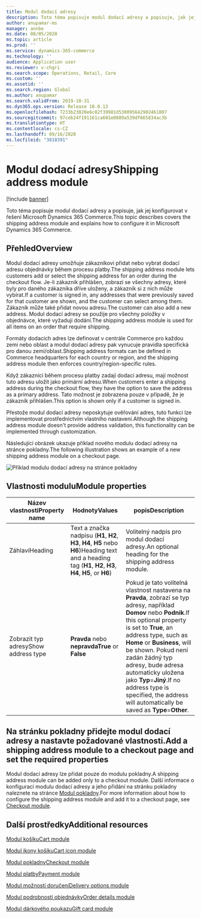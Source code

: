 ```yaml
---
title: Modul dodací adresy
description: Toto téma popisuje modul dodací adresy a popisuje, jak jej konfigurovat v řešení Microsoft Dynamics 365 Commerce.
author: anupamar-ms
manager: annbe
ms.date: 08/05/2020
ms.topic: article
ms.prod: ''
ms.service: dynamics-365-commerce
ms.technology: ''
audience: Application user
ms.reviewer: v-chgri
ms.search.scope: Operations, Retail, Core
ms.custom: ''
ms.assetid: ''
ms.search.region: Global
ms.author: anupamar
ms.search.validFrom: 2019-10-31
ms.dyn365.ops.version: Release 10.0.13
ms.openlocfilehash: 7233b23020e6c82f39981d530095642902461807
ms.sourcegitcommit: 97ceb24f191161ca601e0889a539df665834ac3b
ms.translationtype: HT
ms.contentlocale: cs-CZ
ms.lasthandoff: 09/16/2020
ms.locfileid: "3818391"
---
```

# <a name="shipping-address-module"></a><span data-ttu-id="10c4b-103">Modul dodací adresy</span><span class="sxs-lookup"><span data-stu-id="10c4b-103">Shipping address module</span></span>

[!include [banner](includes/banner.md)]

<span data-ttu-id="10c4b-104">Toto téma popisuje modul dodací adresy a popisuje, jak jej konfigurovat v řešení Microsoft Dynamics 365 Commerce.</span><span class="sxs-lookup"><span data-stu-id="10c4b-104">This topic describes covers the shipping address module and explains how to configure it in Microsoft Dynamics 365 Commerce.</span></span>

## <a name="overview"></a><span data-ttu-id="10c4b-105">Přehled</span><span class="sxs-lookup"><span data-stu-id="10c4b-105">Overview</span></span>

<span data-ttu-id="10c4b-106">Modul dodací adresy umožňuje zákazníkovi přidat nebo vybrat dodací adresu objednávky během procesu platby.</span><span class="sxs-lookup"><span data-stu-id="10c4b-106">The shipping address module lets customers add or select the shipping address for an order during the checkout flow.</span></span> <span data-ttu-id="10c4b-107">Je-li zákazník přihlášen, zobrazí se všechny adresy, které byly pro daného zákazníka dříve uloženy, a zákazník si z nich může vybírat.</span><span class="sxs-lookup"><span data-stu-id="10c4b-107">If a customer is signed in, any addresses that were previously saved for that customer are shown, and the customer can select among them.</span></span> <span data-ttu-id="10c4b-108">Zákazník může také přidat novou adresu.</span><span class="sxs-lookup"><span data-stu-id="10c4b-108">The customer can also add a new address.</span></span> <span data-ttu-id="10c4b-109">Modul dodací adresy se použije pro všechny položky v objednávce, které vyžadují dodání.</span><span class="sxs-lookup"><span data-stu-id="10c4b-109">The shipping address module is used for all items on an order that require shipping.</span></span>

<span data-ttu-id="10c4b-110">Formáty dodacích adres lze definovat v centrále Commerce pro každou zemi nebo oblast a modul dodací adresy pak vynucuje pravidla specifická pro danou zemi/oblast.</span><span class="sxs-lookup"><span data-stu-id="10c4b-110">Shipping address formats can be defined in Commerce headquarters for each country or region, and the shipping address module then enforces country/region-specific rules.</span></span>

<span data-ttu-id="10c4b-111">Když zákazníci během procesu platby zadají dodací adresu, mají možnost tuto adresu uložit jako primární adresu.</span><span class="sxs-lookup"><span data-stu-id="10c4b-111">When customers enter a shipping address during the checkout flow, they have the option to save the address as a primary address.</span></span> <span data-ttu-id="10c4b-112">Tato možnost je zobrazena pouze v případě, že je zákazník přihlášen.</span><span class="sxs-lookup"><span data-stu-id="10c4b-112">This option is shown only if a customer is signed in.</span></span>

<span data-ttu-id="10c4b-113">Přestože modul dodací adresy neposkytuje ověřování adres, tuto funkci lze implementovat prostřednictvím vlastního nastavení.</span><span class="sxs-lookup"><span data-stu-id="10c4b-113">Although the shipping address module doesn't provide address validation, this functionality can be implemented through customization.</span></span>

<span data-ttu-id="10c4b-114">Následující obrázek ukazuje příklad nového modulu dodací adresy na stránce pokladny.</span><span class="sxs-lookup"><span data-stu-id="10c4b-114">The following illustration shows an example of a new shipping address module on a checkout page.</span></span>

![Příklad modulu dodací adresy na stránce pokladny](./media/ecommerce-shippingaddress.PNG)

## <a name="module-properties"></a><span data-ttu-id="10c4b-116">Vlastnosti modulu</span><span class="sxs-lookup"><span data-stu-id="10c4b-116">Module properties</span></span>

| <span data-ttu-id="10c4b-117">Název vlastnosti</span><span class="sxs-lookup"><span data-stu-id="10c4b-117">Property name</span></span> | <span data-ttu-id="10c4b-118">Hodnoty</span><span class="sxs-lookup"><span data-stu-id="10c4b-118">Values</span></span> | <span data-ttu-id="10c4b-119">popis</span><span class="sxs-lookup"><span data-stu-id="10c4b-119">Description</span></span> |
|---------------|--------|-------------|
| <span data-ttu-id="10c4b-120">Záhlaví</span><span class="sxs-lookup"><span data-stu-id="10c4b-120">Heading</span></span> | <span data-ttu-id="10c4b-121">Text a značka nadpisu (**H1**, **H2**, **H3**, **H4**, **H5** nebo **H6**)</span><span class="sxs-lookup"><span data-stu-id="10c4b-121">Heading text and a heading tag (**H1**, **H2**, **H3**, **H4**, **H5**, or **H6**)</span></span> | <span data-ttu-id="10c4b-122">Volitelný nadpis pro modul dodací adresy.</span><span class="sxs-lookup"><span data-stu-id="10c4b-122">An optional heading for the shipping address module.</span></span> |
| <span data-ttu-id="10c4b-123">Zobrazit typ adresy</span><span class="sxs-lookup"><span data-stu-id="10c4b-123">Show address type</span></span> | <span data-ttu-id="10c4b-124">**Pravda** nebo **nepravda**</span><span class="sxs-lookup"><span data-stu-id="10c4b-124">**True** or **False**</span></span> | <span data-ttu-id="10c4b-125">Pokud je tato volitelná vlastnost nastavena na **Pravda**, zobrazí se typ adresy, například **Domov** nebo **Podnik**.</span><span class="sxs-lookup"><span data-stu-id="10c4b-125">If this optional property is set to **True**, an address type, such as **Home** or **Business**, will be shown.</span></span> <span data-ttu-id="10c4b-126">Pokud není zadán žádný typ adresy, bude adresa automaticky uložena jako **Typ**=**Jiný**.</span><span class="sxs-lookup"><span data-stu-id="10c4b-126">If no address type is specified, the address will automatically be saved as **Type**=**Other**.</span></span> |

## <a name="add-a-shipping-address-module-to-a-checkout-page-and-set-the-required-properties"></a><span data-ttu-id="10c4b-127">Na stránku pokladny přidejte modul dodací adresy a nastavte požadované vlastnosti.</span><span class="sxs-lookup"><span data-stu-id="10c4b-127">Add a shipping address module to a checkout page and set the required properties</span></span>

<span data-ttu-id="10c4b-128">Modul dodací adresy lze přidat pouze do modulu pokladny.</span><span class="sxs-lookup"><span data-stu-id="10c4b-128">A shipping address module can be added only to a checkout module.</span></span> <span data-ttu-id="10c4b-129">Další informace o konfiguraci modulu dodací adresy a jeho přidání na stránku pokladny naleznete na stránce [Modul pokladny](add-checkout-module.md).</span><span class="sxs-lookup"><span data-stu-id="10c4b-129">For more information about how to configure the shipping address module and add it to a checkout page, see [Checkout module](add-checkout-module.md).</span></span>

## <a name="additional-resources"></a><span data-ttu-id="10c4b-130">Další prostředky</span><span class="sxs-lookup"><span data-stu-id="10c4b-130">Additional resources</span></span>

[<span data-ttu-id="10c4b-131">Modul košíku</span><span class="sxs-lookup"><span data-stu-id="10c4b-131">Cart module</span></span>](add-cart-module.md)

[<span data-ttu-id="10c4b-132">Modul ikony košíku</span><span class="sxs-lookup"><span data-stu-id="10c4b-132">Cart icon module</span></span>](cart-icon-module.md)

[<span data-ttu-id="10c4b-133">Modul pokladny</span><span class="sxs-lookup"><span data-stu-id="10c4b-133">Checkout module</span></span>](add-checkout-module.md)

[<span data-ttu-id="10c4b-134">Modul platby</span><span class="sxs-lookup"><span data-stu-id="10c4b-134">Payment module</span></span>](payment-module.md)

[<span data-ttu-id="10c4b-135">Modul možností doručení</span><span class="sxs-lookup"><span data-stu-id="10c4b-135">Delivery options module</span></span>](delivery-options-module.md)

[<span data-ttu-id="10c4b-136">Modul podrobností objednávky</span><span class="sxs-lookup"><span data-stu-id="10c4b-136">Order details module</span></span>](order-confirmation-module.md)

[<span data-ttu-id="10c4b-137">Modul dárkového poukazu</span><span class="sxs-lookup"><span data-stu-id="10c4b-137">Gift card module</span></span>](add-giftcard.md)
